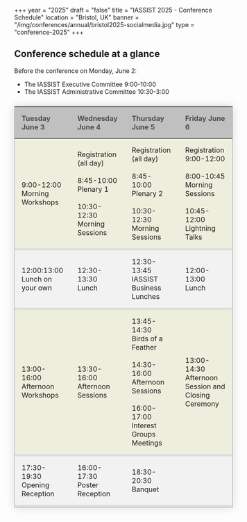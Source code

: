 +++
year = "2025"
draft = "false"
title = "IASSIST 2025 - Conference Schedule"
location = "Bristol, UK"
banner = "/img/conferences/annual/bristol2025-socialmedia.jpg"
type = "conference-2025"
+++
<!--
## [Full Program Schedule](/conferences/iassist2023/full_program/)

<!--
<br /><a class="btn btn-template-main" href="/conferences/iassist2023/full_program/">Full Program <i class="fas fa-external-link-alt"></i></a><br /><br />

### as well as [featured speaker profiles](/conferences/iassist2023/speakers/)

### For details on individual Workshops, consult the [**Workshops** page](/conferences/iassist2023/workshops/)
-->


## Conference schedule at a glance

Before the conference on Monday, June 2:

- The IASSIST Executive Committee 9:00-10:00
- The IASSIST Administrative Committee 10:30-3:00

<!--Panels and sessions take place during the Concurrent Sessions.-->

<style>
  table.schedule {
    border-collapse: collapse;
    margin: 25px 0;
	border: 1px solid #aaa;
    box-shadow: 0 0 20px rgba(0, 0, 0, 0.15);
    background-color:#eed;
    width:100%;
    table-layout:fixed;
    }
  table.schedule thead th {
    background-color: silver; 
	padding: 1em;
	text-align: left;
	color: #4d4d4d;
	}
  table.schedule tbody tr {
    border-bottom: 5px solid #ddd;
	}
  table.schedule tbody tr:nth-child(even) {
    background-color: #f2f2f2;
	}
  table.schedule tbody td {
    padding: 1em;
    }
  table.schedule tbody tr.active-row {
    font-weight: bold;
	}
</style>

<table class="schedule">
<thead>
	<tr>
	  <th>Tuesday June 3</th>
	  <th>Wednesday June 4</th>
	  <th>Thursday June 5</th>
	  <th>Friday June 6</th>
	</tr>
</thead>
<tbody><!--
	<tr>
	  <td></td>
	  <td>8:00-12:30<br />Registration, Plenary, and Morning Sessions</td>
	  <td>8:00-12:30<br />Registration, Plenary, and Morning Sessions</td>
	  <td>8:00-12:30<br />Registration and Morning Sessions</td>
	</tr>-->
	<tr>
	  <td>9:00-12:00<br />Morning Workshops</td>
	  <td>Registration<br />(all day)<br /><br />8:45-10:00<br />Plenary 1<br /><br />10:30-12:30<br />Morning Sessions</td>
	  <td>Registration<br />(all day)<br /><br />8:45-10:00<br />Plenary 2<br /><br />10:30-12:30<br />Morning Sessions</td>
	  <td>Registration<br />9:00-12:00<br /><br />8:00-10:45<br />Morning Sessions <br /><br 7>10:45-12:00<br 7>Lightning Talks</td>
	</tr>
	<tr>
	  <td>12:00:13:00<br />Lunch on your own</td>
	  <td>12:30-13:30<br />Lunch</td>
	  <td>12:30-13:45<br />IASSIST Business Lunches</td>
	  <td>12:00-13:00<br />Lunch</td>
	</tr>
	<tr>
	  <td>13:00-16:00<br />Afternoon Workshops</td>
	  <td>13:30-16:00<br />Afternoon Sessions</td>
	  <td>13:45-14:30<br />Birds of a Feather<br /><br />14:30-16:00<br />Afternoon Sessions<br /><br />16:00-17:00<br />Interest Groups Meetings</td>
	  <td>13:00-14:30<br />Afternoon Session and Closing Ceremony</td>
	</tr>
	<tr>
	  <td>17:30-19:30<br />Opening Reception</td>
	  <td>16:00-17:30<br />Poster Reception</td>
	  <td>18:30-20:30<br />Banquet</td>
	  <td></td>
	</tr>
</tbody>
</table>


<!--
Time|Tuesday June 3|Wednesday June 4|Thursday June 5|Friday June 6|
---|---|---|---|---|
8:00-9:00|Registration|Registration|Registration|Registration 9:00|
   |   |   |   |   |
   |   |   |   |   |
9:00-10:30|**_Workshops (9:00-12:00)_**|Fireside chat with guest speakers|**Fireside chat with local data groups**|**Concurrent Sessions E**|
   |   |   |   |   |
   |   |   |   |   |
10:30-11:00| workshops continue|Break|Break|Break|
   |   |   |   |   |
   |   |   |   |   |
11:00-12:30| workshops continue|**_Interest and Regional Groups_**|**Concurrent Sessions C**|**Concurrent Sessions F**|
   |   |   |   |   |
   |   |   |   |   |
12:30-13:30|Lunch on your own|**_Lunch_**|**IASSIST Business Lunch (until 2)**|Lunch|
   |   |   |   |   |
   |   |   |   |   |
13:30-15:00|**_Workshops (13:00-16:00)_**, also DDI Alliance Annual Mtg (13:00-17:00)|**Concurrent Sessions A**|**_Birds of a Feather_** (starting at 2)|**Lightning Talks & Closing Ceremony**|
   |   |   |   |   |
   |   |   |   |   |
15:00-15:30| workshops continue|Break|Break|End of conference|
   |   |   |   |   |
   |   |   |   |   |
15:30-17:00| workshops continue|**Concurrent Sessions B**|**Concurrent Sessions D**|
   |   |   |   |   |
   |   |   |   |   |
17:00-18:00| |**_Poster Session_**|
   |   |   |   |   |
   |   |   |   |   |
18:00-21:00|**_Reception_** (18:00-20:00)|Dinner on your own|**_Banquet_**|
-->
